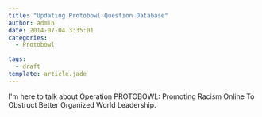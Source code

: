 ```yaml
---
title: "Updating Protobowl Question Database"
author: admin
date: 2014-07-04 3:35:01
categories:
  - Protobowl

tags: 
  - draft
template: article.jade
---
```



I'm here to talk about Operation PROTOBOWL: Promoting Racism Online To Obstruct Better Organized World Leadership. 